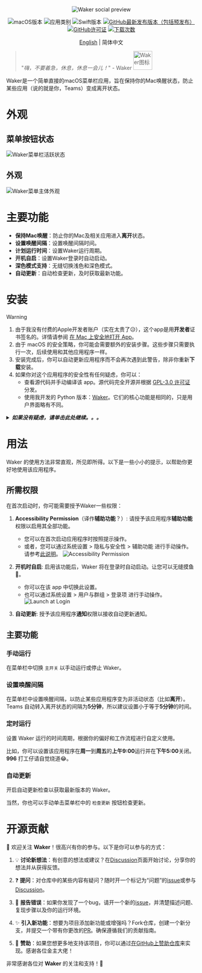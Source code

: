 <div align="center">

<img src="./docs/social-preview.png" alt="Waker social preview">

![macOS版本](https://img.shields.io/badge/macOS_版本-13.0%2B-green?logo=macOS)
![应用类别](https://img.shields.io/badge/应用_类别-实用工具-blue?logo=apple)
![Swift版本](https://img.shields.io/badge/Swift_版本-5-blue?logo=swift)
[![GitHub最新发布版本（包括预发布）](https://img.shields.io/github/v/release/ChenglongMa/waker-mac?include_prereleases)](https://github.com/ChenglongMa/waker-mac/releases/latest)
[![GitHub许可证](https://img.shields.io/github/license/ChenglongMa/waker-mac)](https://github.com/ChenglongMa/waker-mac/blob/main/LICENSE)
[![下载次数](https://img.shields.io/github/downloads/ChenglongMa/waker-mac/total)](https://github.com/ChenglongMa/waker-mac/releases/latest)

</div>

<div align="center">
    <a href="./README.md">English</a> | 简体中文
</div>

> 
> "_嗨，不要着急，休息，休息一会儿！_" - Waker <img src="./docs/icon.svg" alt="Waker图标" width="50px">

Waker是一个简单直接的macOS菜单栏应用，旨在保持你的Mac唤醒状态，防止某些应用（说的就是你，Teams）变成离开状态。

# 外观

## 菜单按钮状态

![Waker菜单栏活跃状态](./docs/appearance/menu-bar-status.svg)

## 外观

![Waker菜单主体外观](./docs/appearance/menu-body-appearance.png)

# 主要功能

- **保持Mac唤醒**：防止你的Mac及相关应用进入**离开**状态。
- **设置唤醒间隔**：设置唤醒间隔时间。
- **计划运行时间**：设置Waker运行周期。
- **开机自启**：设置Waker登录时自动启动。
- **深色模式支持**：无缝切换浅色和深色模式。
- **自动更新**：自动检查更新，及时获取最新功能。

# 安装

> [!WARNING]
> 1. 由于我没有付费的Apple开发者账户（实在太贵了😥），这个app是用**开发者**证书签名的。详情请参阅 [在 Mac 上安全地打开 App](https://support.apple.com/zh-cn/102445)。
> 2. 由于 macOS 的安全策略，你可能会需要额外的安装步骤。这些步骤只需要执行一次，后续使用和其他应用程序一样。
> 3. 安装完成后，你可以自动更新应用程序而不会再次遇到此警告，除非你重新**下载**安装。
> 4. 如果你对这个应用程序的安全性有任何疑虑，你可以：
>    - 查看源代码并手动编译该 app。源代码完全开源并根据 [GPL-3.0 许可证](https://github.com/ChenglongMa/waker-mac/blob/main/LICENSE) 分发。
>    - 使用我开发的 Python 版本：[Waker](https://github.com/ChenglongMa/waker)。它们的核心功能是相同的，只是用户界面略有不同。
>

<details markdown="1">
  <summary><i><b>如果没有疑虑，请单击此处继续。。。</b></i></summary>


## 下载

请从[发布页面](https://github.com/ChenglongMa/waker-mac/releases/latest) 下载最新版本的Waker的 `.dmg` 安装程序。

## 安装步骤

1. **右键单击** `.dmg` 文件，然后选择 `打开` 开始安装过程。
    - 🟢 右键单击打开该 `.dmb` 文件后，你会看到以下警告，请单击 `打开`。（*由于我用的是英文系统，所以截图皆为英文*）
      ![right click dmg](./docs/installation/right-click-dmg.png)
    - 🔴 但如果你是**双击**安装，你可能会收到以下警告：
      ![double click warning](./docs/installation/double-click-dmg.png)
2. 在安装界面，请将 `Waker.app` 拖到 `应用程序`(`Applications`) 文件夹中。
   ![Drag to Applications](./docs/installation/dmg-installer.png)
3. 从 `启动器`(`Launchpad`) <img src="./docs/assets/launchpad.jpg.webp" alt="launchpad icon" width="20px"> 或 `应用程序`(`Applications`) 文件夹中找到 `Waker.app`。如果你从 `启动器` 打开应用程序时遇到警告，请点击 `在 Finder 中显示` 并继续。
    - 🟢 请从 `应用程序` 文件夹中**右键单击**应用程序并选择 `打开`。你会看到以下警告，请单击 `打开`。
      ![warning in finder](./docs/installation/right-click-in-finder.png)
    - 🔴 如果你从 `启动器`(`Launchpad`) <img src="./docs/assets/launchpad.jpg.webp" alt="launchpad icon" width="20px"> 打开应用程序时遇到警告，**请点击 `在 Finder 中显示`**。
      ![warning in launchpad](./docs/installation/open-in-application.png)
4. 现在，你可以在菜单栏中找到该应用程序，如[外观部分](#外观)所示。
5. 从现在起，你可以像往常一样从 `启动器` <img src="./docs/assets/launchpad.jpg.webp" alt="launchpad icon" width="20px"> 打开应用程序。

</details>

# 用法

Waker 的使用方法非常直观，所见即所得。以下是一些小小的提示，以帮助你更好地使用该应用程序。

## 所需权限

在首次启动时，你可能需要授予Waker一些权限：

1. **Accessibility Permission**（译作**辅助功能**？）: 请授予该应用程序**辅助功能**权限以启用其全部功能。
    - 您可以在首次启动应用程序时按照提示操作。
    - 或者，您可以通过系统设置 > 隐私与安全性 > 辅助功能 进行手动操作。请参考[此说明](https://support.apple.com/zh-cn/guide/mac-help/mh43185/mac)。
      ![Accessibility Permission](./docs/usage/accessibility-permission.png)

2. **开机时自启**: 启用该功能后，Waker 将在登录时自动启动。让您可以无缝摸鱼🎣。

    - 你可以在该 app 中切换此设置。
    - 也可以通过系统设置 > 用户与群组 > 登录项 进行手动操作。
      ![Launch at Login](./docs/usage/launch-at-login-settings.png)

3. **自动更新**: 授予该应用程序**通知**权限以接收自动更新通知。

## 主要功能

### 手动运行

在菜单栏中切换 `主开关` 以手动运行或停止 Waker。

### 设置唤醒间隔

在菜单栏中设置唤醒间隔，以防止某些应用程序变为非活动状态（比如**离开**）。Teams 自动转入离开状态的间隔为**5分钟**，所以建议设置小于等于**5分钟**的时间。

### 定时运行

设置 Waker 运行的时间周期，根据你的偏好和工作流程进行自定义使用。

比如，你可以设置该应用程序在**周一**到**周五**的**上午9:00**运行并在**下午5:00**关闭。**996** 打工仔请自觉绕道😂。

### 自动更新

开启自动更新检查以获取最新版本的 Waker。

当然，你也可以手动单击菜单栏中的 `检查更新` 按钮检查更新。

# 开源贡献

👋 欢迎关注 **Waker**！很高兴有你的参与。以下是你可以参与的方式：

1. 💡 **讨论新想法**：有创意的想法或建议？在[Discussion](https://github.com/ChenglongMa/waker-mac/discussions)页面开始讨论，分享你的想法并从获得反馈。

2. ❓ **提问**：对仓库中的某些内容有疑问？随时开一个标记为“问题”的[issue](https://github.com/ChenglongMa/waker-mac/issues)或参与[Discussion](https://github.com/ChenglongMa/waker-mac/discussions)。

3. 🐛 **报告错误**：如果你发现了一个bug，请开一个新的[issue](https://github.com/ChenglongMa/waker-mac/issues)，并清楚描述问题、复现步骤以及你的运行环境。

4. ✨ **引入新功能**：想要为项目添加新功能或增强吗？Fork仓库，创建一个新分支，并提交一个带有你更改的[PR](https://github.com/ChenglongMa/waker-mac/pulls)。确保遵循我们的贡献指南。

5. 💖 **赞助**：如果您想更多地支持该项目，你可以通过[在GitHub上赞助仓库](https://github.com/sponsors/ChenglongMa)来实现。感谢各位金主大佬！

非常感谢各位对 **Waker** 的关注和支持！🙏
